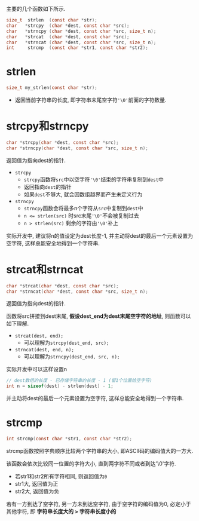 

主要的几个函数如下所示.

```c
size_t  strlen  (const char *str);
char   *strcpy  (char *dest, const char *src);
char   *strncpy (char *dest, const char *src, size_t n);
char   *strcat  (char *dest, const char *src);
char   *strncat (char *dest, const char *src, size_t n);
int     strcmp  (const char *str1, const char *str2);
```



# strlen

```c
size_t my_strlen(const char *str);
```

- 返回当前字符串的长度, 即字符串末尾空字符```'\0'```前面的字符数量.




# strcpy和strncpy

```c
char *strcpy(char *dest, const char *src);
char *strncpy(char *dest, const char *src, size_t n);
```

返回值为指向dest的指针.

- ```strcpy```
  - ```strcpy```函数将```src```中以空字符```'\0'```结束的字符串复制到```dest```中
  - 返回指向```dest```的指针
  - 如果```dest```不够大, 就会因数组越界而产生未定义行为
- ```strncpy```
  - ```strncpy```函数会将最多n个字符从```src```中复制到```dest```中
  - ```n <= strlen(src)``` 时src末尾```'\0'```不会被复制过去
  - ```n > strlen(src)``` 剩余的字符由```'\0'```补上
  
实际开发中, 建议将n的值设定为dest长度-1, 并主动将dest的最后一个元素设置为空字符, 这样总能安全地得到一个字符串.




# strcat和strncat

```c
char *strcat(char *dest, const char *src);
char *strncat(char *dest, const char *src, size_t n);
```

返回值为指向dest的指针.

函数将src拼接到dest末尾, **假设dest_end为dest末尾空字符的地址**, 则函数可以如下理解.

- ```strcat(dest, end);```
  - 可以理解为```strcpy(dest_end, src);```
- ```strncat(dest, end, n);```
  - 可以理解为```strncpy(dest_end, src, n);```

实际开发中可以这样设置n
```c
// dest数组的长度 - 已存储字符串的长度 - 1 (留1个位置给空字符)
int n = sizeof(dest) - strlen(dest) - 1;    
```
并主动将dest的最后一个元素设置为空字符, 这样总能安全地得到一个字符串.


# strcmp


```c
int strcmp(const char *str1, const char *str2);
```

strcmp函数按照字典顺序比较两个字符串的大小, 即ASCII码的编码值大的一方大.

该函数会依次比较同一位置的字符大小, 直到两字符不同或者到达'\0'字符.

- 若str1和str2所有字符相同, 则返回值为```0```
- str1大, 返回值为正
- str2大, 返回值为负
  
若有一方到达了空字符, 另一方未到达空字符, 由于空字符的编码值为0, 必定小于其他字符, 即 **字符串长度大的 > 字符串长度小的**




